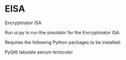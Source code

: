 # EISA
Encryptinator ISA

Run ui.py to run the simulator for the Encryptinator ISA.

Requires the following Python packages to be installed:

PyQt6
tabulate
aenum
termcolor
